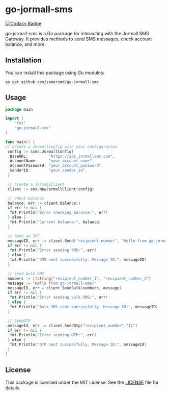 # go-jormall-sms

[![Codacy Badge](https://api.codacy.com/project/badge/Grade/ebe183f7ba7244ab821f18e09d00d172)](https://app.codacy.com/gh/samerzmd/go-jormall-sms?utm_source=github.com&utm_medium=referral&utm_content=samerzmd/go-jormall-sms&utm_campaign=Badge_Grade)

go-jormall-sms is a Go package for interacting with the Jormall SMS Gateway. It provides methods to send SMS messages, check account balance, and more.

## Installation

You can install this package using Go modules:

```shell
go get github.com/samerzmd/go-jormall-sms
```

## Usage

```go
package main

import (
    "fmt"
    "go-jormall-sms"
)

func main() {
// Create a JormallConfig with your configuration
 config := &sms.JormallConfig{
  BaseURL:         "https://api.jormallsms.com",
  AccountName:     "your_account_name",
  AccountPassword: "your_account_password",
  SenderID:        "your_sender_id",
 }

 // Create a JormallClient
 client := sms.NewJormallClient(config)

 // Check balance
 balance, err := client.Balance()
 if err != nil {
  fmt.Println("Error checking balance:", err)
 } else {
  fmt.Println("Current balance:", balance)
 }

 // Send an SMS
 messageID, err := client.Send("recipient_number", "Hello from go-jormall-sms!")
 if err != nil {
  fmt.Println("Error sending SMS:", err)
 } else {
  fmt.Println("SMS sent successfully. Message ID:", messageID)
 }

 // Send bulk SMS
 numbers := []string{"recipient_number_1", "recipient_number_2"}
 message := "Hello from go-jormall-sms!"
 messageID, err = client.SendBulk(numbers, message)
 if err != nil {
  fmt.Println("Error sending bulk SMS:", err)
 } else {
  fmt.Println("Bulk SMS sent successfully. Message ID:", messageID)
 }

 // SendOTP
 messageId, err := client.SendOtp("recipient_number","11")
 if err != nil {
  fmt.Println("Error sending OTP:", err)
 } else {
  fmt.Println("OTP sent successfully. Message ID:", messageId)
 }
}
```

## License

This package is licensed under the MIT License. See the [LICENSE](./LICENSE) file for details.
